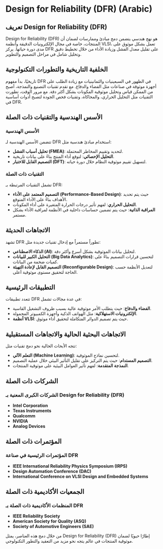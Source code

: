 # Design for Reliability (DFR) (Arabic)

## تعريف Design for Reliability (DFR)
Design for Reliability (DFR) هو نهج هندسي يتضمن دمج مبادئ وممارسات لضمان أن المنتجات، خاصة في مجال الإلكترونيات الدقيقة وأنظمة VLSI، تعمل بشكل موثوق على مدى دورة حياتها. يركز DFR على تقليل معدل الفشل وزيادة الأداء من خلال تخطيط دقيق وتحليل شامل في مراحل التصميم والتطوير.

## الخلفية التاريخية والتطورات التكنولوجية
تاريخيًا، بدأ مفهوم DFR في الظهور في السبعينيات والثمانينيات مع زيادة الطلب على أجهزة موثوقة في صناعات مثل الفضاء والدفاع. مع تقدم تقنيات التصنيع والنمذجة، أصبح من الممكن قياس وتحليل موثوقية المكونات بشكل أكثر دقة. مع مرور الوقت، تطورت التقنيات مثل التحليل الحراري، والمحاكاة، وتقنيات فحص الجودة لتصبح أدوات أساسية في DFR.

## الأسس الهندسية والتقنيات ذات الصلة
### الأسس الهندسية
تتضمن الأسس الهندسية لـ DFR استخدام مبادئ هندسية مثل:
- **تحليل أسباب الفشل (FMEA)**: لتحديد وتقييم المخاطر المحتملة.
- **التحليل الإحصائي**: لتوقع أداء المنتج بناءً على بيانات تاريخية.
- **التصميم القابل للاختبار (DFT)**: لتسهيل تقييم موثوقية النظام خلال دورة حياته.

### التقنيات ذات الصلة
تشمل التقنيات المرتبطة بـ DFR:
- **التصميم المعتمد على الأداء (Performance-Based Design)**: حيث يتم تحديد الأهداف بناءً على الأداء المتوقع.
- **التحليل الحراري**: لفهم تأثير درجات الحرارة المتغيرة على أداء المكونات.
- **المراقبة الذاتية**: حيث يتم تضمين حساسات داخلية في الأنظمة لمراقبة الأداء بشكل مستمر.

## الاتجاهات الحديثة
تشهد DFR تطوراً مستمراً مع إدخال تقنيات جديدة مثل:
- **الذكاء الاصطناعي (AI)**: لتحليل بيانات الموثوقية بشكل أسرع وأكثر دقة.
- **التحليل الكبير للبيانات (Big Data Analytics)**: لتحسين قرارات التصميم بناءً على كميات ضخمة من البيانات.
- **التصميم القابل لإعادة التهيئة (Reconfigurable Design)**: لتعديل الأنظمة حسب الحاجة لتحقيق مستوى موثوقية أعلى.

## التطبيقات الرئيسية
تتعدد تطبيقات DFR في عدة مجالات تشمل:
- **الفضاء والدفاع**: حيث يتطلب الأمر موثوقية عالية بسبب ظروف التشغيل القاسية.
- **الإلكترونيات الاستهلاكية**: مثل الهواتف الذكية وأجهزة الكمبيوتر المحمولة.
- **أنظمة VLSI**: حيث يتم تصميم الدوائر المتكاملة لتحقيق أداء موثوق.

## الاتجاهات البحثية الحالية والاتجاهات المستقبلية
تتجه الأبحاث الحالية نحو دمج تقنيات مثل:
- **التعلم الآلي (Machine Learning)**: لتحسين نماذج الموثوقية.
- **التصميم المستدام**: حيث يتم التركيز على تقليل التأثير البيئي خلال عملية التصميم.
- **النمذجة المتقدمة**: لفهم تأثير العوامل البيئية على موثوقية المنتجات.

## الشركات ذات الصلة
### الشركات الكبرى المعنية بـ Design for Reliability (DFR)
- **Intel Corporation**
- **Texas Instruments**
- **Qualcomm**
- **NVIDIA**
- **Analog Devices**

## المؤتمرات ذات الصلة
### المؤتمرات الرئيسية في صناعة DFR
- **IEEE International Reliability Physics Symposium (IRPS)**
- **Design Automation Conference (DAC)**
- **International Conference on VLSI Design and Embedded Systems**

## الجمعيات الأكاديمية ذات الصلة
### المنظمات الأكاديمية ذات الصلة بـ DFR
- **IEEE Reliability Society**
- **American Society for Quality (ASQ)**
- **Society of Automotive Engineers (SAE)**

من خلال دمج هذه العناصر، يمثل Design for Reliability (DFR) إطارًا حيويًا لضمان موثوقية المنتجات في عالم يتجه نحو مزيد من التعقيد والتطور التكنولوجي.